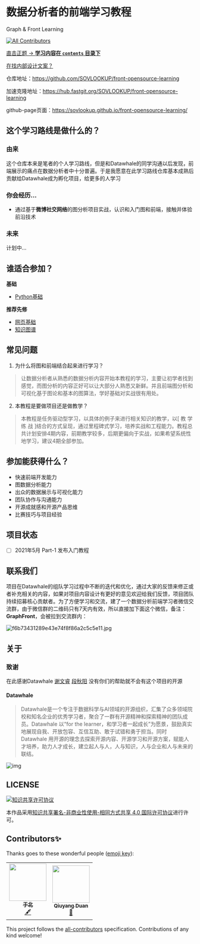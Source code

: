 # 数据分析者的前端学习教程
Graph & Front Learning

<!-- ALL-CONTRIBUTORS-BADGE:START - Do not remove or modify this section -->
[![All Contributors](https://img.shields.io/badge/all_contributors-2-orange.svg?style=flat-square)](#contributors-)
<!-- ALL-CONTRIBUTORS-BADGE:END -->

[直击正题 -> **学习内容在 `contents` 目录下**](https://sovlookup.github.io/front-opensource-learning/contents/)	

[在找内部设计文案？](./README.bak) 

仓库地址：https://github.com/SOVLOOKUP/front-opensource-learning

加速克隆地址：https://hub.fastgit.org/SOVLOOKUP/front-opensource-learning

github-page页面：https://sovlookup.github.io/front-opensource-learning/

## 这个学习路线是做什么的？

### 由来

这个仓库本来是笔者的个人学习路线，但是和Datawhale的同学沟通以后发现，前端展示的痛点在数据分析者中十分普遍。于是我愿意在此学习路线仓库基本成熟后贡献给Datawhale成为孵化项目，给更多的人学习

### 你会经历...

- 通过基于**微博社交网络**的图分析项目实战，认识和入门图和前端，接触并体验前沿技术

### 未来

计划中...

## 谁适合参加？

**基础**

- [Python基础](https://github.com/datawhalechina/team-learning-program/tree/master/PythonLanguage)

**推荐先修**

- [网页基础](https://github.com/datawhalechina/team-learning-program/blob/master/WebSpider/task1%20HTTP%E3%80%81%E7%BD%91%E9%A1%B5%E5%9F%BA%E7%A1%80%E3%80%81requests%E3%80%81API%E3%80%81JS.md)
- [知识图谱](https://github.com/datawhalechina/team-learning-nlp/tree/master/KnowledgeGraph_Basic)

## 常见问题

1. 为什么将图和前端结合起来进行学习？
  > 让数据分析者从熟悉的数据分析内容开始本教程的学习，主要让初学者找到感觉，而图分析的内容正好可以让大部分人熟悉又新鲜。并且前端图分析和可视化基于图论和基本的图算法，学好基础对实战很有用处。

2. 本教程是要做项目还是做教学？
  > 本教程是任务驱动型学习，以具体的例子来进行相关知识的教学，以[ 教 学 练 战 ]结合的方式呈现，通过里程碑式学习，培养实战和工程能力。教程总共计划安排4期内容，前期教学较多，后期更偏向于实战，如果希望系统性地学习，建议4期全部参加。

## 参加能获得什么？

- 快速前端开发能力
- 图数据分析能力
- 出众的数据展示与可视化能力
- 团队协作与沟通能力
- 开源成就感和开源产品思维
- 比赛技巧与项目经验

## 项目状态

- [ ] 2021年5月 Part-1 发布入门教程

## 联系我们

项目在Datawhale的组队学习过程中不断的迭代和优化，通过大家的反馈来修正或者补充相关的内容，如果对项目内容设计有更好的意见欢迎给我们反馈，项目团队持续招募核心贡献者。为了方便学习和交流，建了一个数据分析前端学习者微信交流群，由于微信群的二维码只有7天内有效，所以直接加下面这个微信，备注：**GraphFront**，会被拉到交流群内：

![f6b73431289e43e74f8f86a2c5c5e11.jpg](https://i.loli.net/2021/02/06/9PwM8dGHEfxmhQ1.jpg)

## 关于

### 致谢
在此感谢Datawhale [谢文睿](https://github.com/Sm1le) [段秋阳](https://github.com/DallasAutumn) 没有你们的帮助就不会有这个项目的开源

#### Datawhale

> Datawhale是一个专注于数据科学与AI领域的开源组织，汇集了众多领域院校和知名企业的优秀学习者，聚合了一群有开源精神和探索精神的团队成员。Datawhale 以“for the learner，和学习者一起成长”为愿景，鼓励真实地展现自我、开放包容、互信互助、敢于试错和勇于担当。同时 Datawhale 用开源的理念去探索开源内容、开源学习和开源方案，赋能人才培养，助力人才成长，建立起人与人，人与知识，人与企业和人与未来的联结。 

![img](https://camo.githubusercontent.com/3e2abf7af11f973963a28e6d3377e344d251af7ba7294d856d1712d31feb67fa/687474703a2f2f72796c756f2e6f73732d636e2d6368656e6764752e616c6979756e63732e636f6d2f6162632f696d6167652d32303230313231343130353830373032392e706e67)

## LICENSE

<a rel="license" href="http://creativecommons.org/licenses/by-nc-sa/4.0/"><img alt="知识共享许可协议" style="border-width:0" src="https://img.shields.io/badge/license-CC%20BY--NC--SA%204.0-green" /></a>

本作品采用<a rel="license" href="http://creativecommons.org/licenses/by-nc-sa/4.0/">知识共享署名-非商业性使用-相同方式共享 4.0 国际许可协议</a>进行许可。

## Contributors✨

Thanks goes to these wonderful people ([emoji key](https://allcontributors.org/docs/en/emoji-key)):
<!-- ALL-CONTRIBUTORS-LIST:START - Do not remove or modify this section -->
<!-- prettier-ignore-start -->
<!-- markdownlint-disable -->

<table>
  <tr>
    <td align="center"><a href="https://github.com/SOVLOOKUP"><img src="https://avatars.githubusercontent.com/u/53158137?v=4?s=100" width="100px;" alt=""/><br /><sub><b>于北</b></sub></a><br /><a href="#content-SOVLOOKUP" title="Content">🖋</a></td>
    <td align="center"><a href="https://github.com/DallasAutumn"><img src="https://avatars.githubusercontent.com/u/34374626?v=4?s=100" width="100px;" alt=""/><br /><sub><b>Qiuyang Duan</b></sub></a><br /><a href="#ideas-DallasAutumn" title="Ideas, Planning, & Feedback">🤔</a></td>
  </tr>
</table>



<!-- markdownlint-restore -->
<!-- prettier-ignore-end -->

<!-- ALL-CONTRIBUTORS-LIST:END -->

This project follows the [all-contributors](https://github.com/all-contributors/all-contributors) specification. Contributions of any kind welcome!

